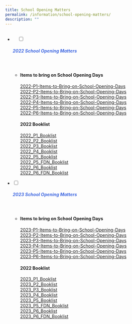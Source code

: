 ```yaml
---
title: School Opening Matters
permalink: /information/school-opening-matters/
description: ""
---
```

<ul class="jekyllcodex_accordion">
  <li>
    <input type="checkbox" id="accordion1">
		<label for="accordion1"><h5 style="color:RoyalBlue">2022 School Opening Matters</h5></label>
    <div>
<ul>
	<li>
		
<h4>Items to bring on School Opening Days</h4>
<p><a href="/files/2022-P1-Items-to-Bring-on-School-Opening-Days.pdf">2022-P1-Items-to-Bring-on-School-Opening-Days</a><br>
<a href="/files/2022-P2-Items-to-Bring-on-School-Opening-Days.pdf">2022-P2-Items-to-Bring-on-School-Opening-Days</a><br>
<a href="/files/2022-P3-Items-to-Bring-on-School-Opening-Days.pdf">2022-P3-Items-to-Bring-on-School-Opening-Days</a><br>
<a href="/files/2022-P4-Items-to-Bring-on-School-Opening-Days.pdf">2022-P4-Items-to-Bring-on-School-Opening-Days</a><br>
<a href="/files/2022-P5-Items-to-Bring-on-School-Opening-Days.pdf">2022-P5-Items-to-Bring-on-School-Opening-Days</a><br>
<a href="/files/2022-P6-Items-to-Bring-on-School-Opening-Days.pdf">2022-P6-Items-to-Bring-on-School-Opening-Days</a><br></p>
<h4>2022 Booklist</h4>
<p><a href="/files/2022_P1_Booklist.pdf target=blank">2022_P1_Booklist</a><br> 
<a href="/files/2022_P2_Booklist.pdf">2022_P2_Booklist</a><br>  <a href="/files/2022_P3_Booklist.pdf">2022_P3_Booklist</a><br>  <a href="/files/2022_P4_Booklist.pdf">2022_P4_Booklist</a><br>  <a href="/files/2022_P5_Booklist.pdf">2022_P5_Booklist</a><br>  <a href="/files/2022_P5_FDN_Booklist.pdf">2022_P5_FDN_Booklist</a><br>  <a href="/files/2022_P6_Booklist.pdf">2022_P6_Booklist</a><br>  <a href="/files/2022_P6_FDN_Booklist.pdf">2022_P6_FDN_Booklist</a><br></p>
		
</li>
</ul>
</div>

<li>
<input type="checkbox" id="accordion1">
		<label for="accordion1"><h5 style="color:RoyalBlue">2023 School Opening Matters</h5></label>
    <div>
<ul>
	<li>
		
<h4>Items to bring on School Opening Days</h4>
<p><a href="/files/2023-P1-Items-to-Bring-List-on-School-Opening-Days.pdf">2023-P1-Items-to-Bring-on-School-Opening-Days</a><br>
<a href="/files/2023-P2-Items-to-Bring-on-School-Opening-Days.pdf">2023-P2-Items-to-Bring-on-School-Opening-Days</a><br>
<a href="/files/2023-P3-Items-to-Bring-on-School-Opening-Days.pdf">2023-P3-Items-to-Bring-on-School-Opening-Days</a><br>
<a href="/files/2023-P4-Items-to-Bring-on-School-Opening-Days.pdf">2023-P4-Items-to-Bring-on-School-Opening-Days</a><br>
<a href="/files/2023-P5-Items-to-Bring-on-School-Opening-Days.pdf">2023-P5-Items-to-Bring-on-School-Opening-Days</a><br>
<a href="/files/2023-P6-Items-to-Bring-on-School-Opening-Days.pdf">2023-P6-Items-to-Bring-on-School-Opening-Days</a><br></p>

		
		
<h4>2022 Booklist</h4>
<p><a href="/files/2023_P1_Booklist.pdf">2023_P1_Booklist</a><br> 
<a href="/files/2023_P2_Booklist.pdf">2023_P2_Booklist</a><br>  <a href="/files/2023_P3_Booklist.pdf">2023_P3_Booklist</a><br>  <a href="/files/2023_P4_Booklist.pdf">2023_P4_Booklist</a><br>  <a href="/files/2023_P5_Booklist.pdf">2023_P5_Booklist</a><br>  <a href="/files/2023_P5_FDN_Booklist.pdf">2023_P5_FDN_Booklist</a><br>  <a href="/files/2023_P6_Booklist.pdf">2023_P6_Booklist</a><br>  <a href="/files/2023_P6_FDN_Booklist.pdf">2023_P6_FDN_Booklist</a><br></p>
		
</li>
			</ul>
		</div>
		</li>